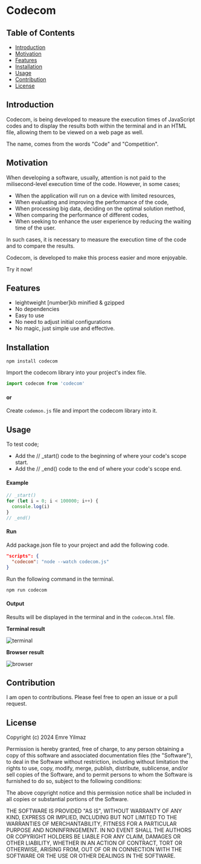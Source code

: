 # Codecom

## Table of Contents

- [Introduction](#introduction)
- [Motivation](#motivation)
- [Features](#features)
- [Installation](#installation)
- [Usage](#usage)
- [Contribution](#contribution)
- [License](#mit-license)

## Introduction

Codecom, is being developed to measure the execution times of JavaScript codes and to display the results both within the terminal and in an HTML file, allowing them to be viewed on a web page as well.

The name, comes from the words "Code" and "Competition".

## Motivation

When developing a software, usually, attention is not paid to the milisecond-level execution time of the code. However, in some cases;

- When the application will run on a device with limited resources,
- When evaluating and improving the performance of the code,
- When processing big data, deciding on the optimal solution method,
- When comparing the performance of different codes,
- When seeking to enhance the user experience by reducing the waiting time of the user.

In such cases, it is necessary to measure the execution time of the code and to compare the results.

Codecom, is developed to make this process easier and more enjoyable.

Try it now!

## Features

- leightweight [number]kb minified & gzipped
- No dependencies
- Easy to use
- No need to adjust initial configurations
- No magic, just simple use and effective.

## Installation

```
npm install codecom
```

Import the codecom library into your project's index file.

```JavaScript
import codecom from 'codecom'
```

#### or

Create `codemon.js` file and import the codecom library into it.

## Usage

To test code;

- Add the // \_start() code to the beginning of where your code's scope start.
- Add the // \_end() code to the end of where your code's scope end.

#### Example

```JavaScript
// _start()
for (let i = 0; i < 100000; i++) {
  console.log(i)
}
// _end()
```

#### Run

Add package.json file to your project and add the following code.

```JSON
"scripts": {
  "codecom": "node --watch codecom.js"
}
```

Run the following command in the terminal.

```bash
npm run codecom
```

#### Output

Results will be displayed in the terminal and in the `codecom.html` file.

**Terminal result**

![terminal](https://docs.google.com/uc?export=open&id=1bxUeqFUVi4K_FAkU71DlRnC-PCug0JJV)

**Browser result**

![browser](https://docs.google.com/uc?export=open&id=176ENOURxd2yQyXjWdR6kjSmWEV6qKWxs)

## Contribution

I am open to contributions. Please feel free to open an issue or a pull request.

## License

Copyright (c) 2024 Emre Yilmaz

Permission is hereby granted, free of charge, to any person obtaining a copy of this software and associated documentation files (the "Software"), to deal in the Software without restriction, including without limitation the rights to use, copy, modify, merge, publish, distribute, sublicense, and/or sell copies of the Software, and to permit persons to whom the Software is furnished to do so, subject to the following conditions:

The above copyright notice and this permission notice shall be included in all copies or substantial portions of the Software.

THE SOFTWARE IS PROVIDED "AS IS", WITHOUT WARRANTY OF ANY KIND, EXPRESS OR IMPLIED, INCLUDING BUT NOT LIMITED TO THE WARRANTIES OF MERCHANTABILITY, FITNESS FOR A PARTICULAR PURPOSE AND NONINFRINGEMENT. IN NO EVENT SHALL THE AUTHORS OR COPYRIGHT HOLDERS BE LIABLE FOR ANY CLAIM, DAMAGES OR OTHER LIABILITY, WHETHER IN AN ACTION OF CONTRACT, TORT OR OTHERWISE, ARISING FROM, OUT OF OR IN CONNECTION WITH THE SOFTWARE OR THE USE OR OTHER DEALINGS IN THE SOFTWARE.
